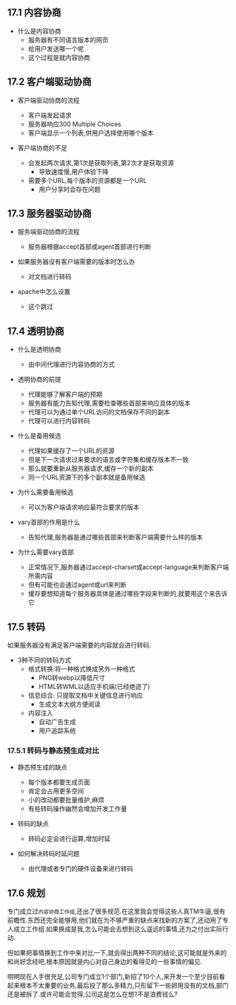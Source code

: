## 17.1 内容协商
- 什么是内容协商
  - 服务器有不同语言版本的网页
  - 给用户发送哪一个呢
  - 这个过程是就内容协商
## 17.2 客户端驱动协商
- 客户端驱动协商的流程
  - 客户端发起请求
  - 服务器响应300 Multiple Choices
  - 客户端显示一个列表,供用户选择使用哪个版本

- 客户端协商的不足
  - 会发起两次请求,第1次是获取列表,第2次才是获取资源
    - 导致速度慢,用户体验下降
  - 需要多个URL,每个版本的资源都是一个URL
    - 用户分享时会存在问题
## 17.3 服务器驱动协商
- 服务端驱动协商的流程
  - 服务器根据accept首部或agent首部进行判断

- 如果服务器没有客户端需要的版本时怎么办
  - 对文档进行转码

- apache中怎么设置
  - 这个跳过
## 17.4 透明协商
- 什么是透明协商
  - 由中间代理进行内容协商的方式

- 透明协商的前提
  - 代理能够了解客户端的预期
  - 服务器有能力告知代理,需要检查哪些首部来响应具体的版本
  - 代理可以为通过单个URL访问的文档保存不同的副本
  - 代理可以进行内容转码

- 什么是备用候选
  - 代理如果缓存了一个URL的资源
  - 但是下一次请求过来要求的语言或字符集和缓存版本不一致
  - 那么就要重新从服务器请求,缓存一个新的副本
  - 同一个URL资源下的多个副本就是备用候选

- 为什么需要备用候选
  - 可以为客户端请求响应最符合要求的版本

- vary首部的作用是什么
  - 告知代理,服务器是通过哪些首部来判断客户端需要什么样的版本

- 为什么需要vary首部
  - 正常情况下,服务器通过accept-charset或accept-language来判断客户端所需内容
  - 但有可能也会通过agent或url来判断
  - 缓存要想知道每个服务器具体是通过哪些字段来判断的,就要用这个来告诉它
## 17.5 转码
如果服务器没有满足客户端需要的内容就会进行转码.

- 3种不同的转码方式
  - 格式转换:将一种格式换成另外一种格式
    - PNG转webp以降低尺寸
    - HTML转WML以适应手机端(已经绝迹了)
  - 信息综合: 只提取文档中关键信息进行响应
    - 生成文本大纲方便阅读
  - 内容注入
    - 自动广告生成
    - 用户追踪系统

### 17.5.1 转码与静态预生成对比
- 静态预生成的缺点
  - 每个版本都要生成页面
  - 肯定会占用更多空间
  - 小的改动都要批量维护,麻烦
  - 有些转码操作幽然会增加开发工作量

- 转码的缺点
  - 转码必定会进行运算,增加时延

- 如何解决转码时延问题
  - 由代理或者专门的硬件设备来进行转码
## 17.6 规划
专门成立过`内容协商工作组`,还出了很多规范.在这里我会觉得这些人真TM牛逼,很有前瞻性.东西还完全能够用,他们就在为不够严重的缺点来找新的方案了,还动用了专人成立工作组.如果换成是我,怎么可能会去想到这么遥远的事情,还为之付出实际行动.

但如果把事情换到工作中来对比一下,就会得出两种不同的结论,这可能就是外来的和尚好念经吧,根本原因就是内心对自己身边的看得见的一些事情的偏见.

明明现在人手很充足,公司专门成立1个部门,新招了10个人,来开发一个至少目前看起来根本不太重要的业务,最后投了那么多精力,只形留下一些卵用没有的文档,部门还是被拆了.或许可能会觉得,公司这是怎么在想?不是浪费钱么?